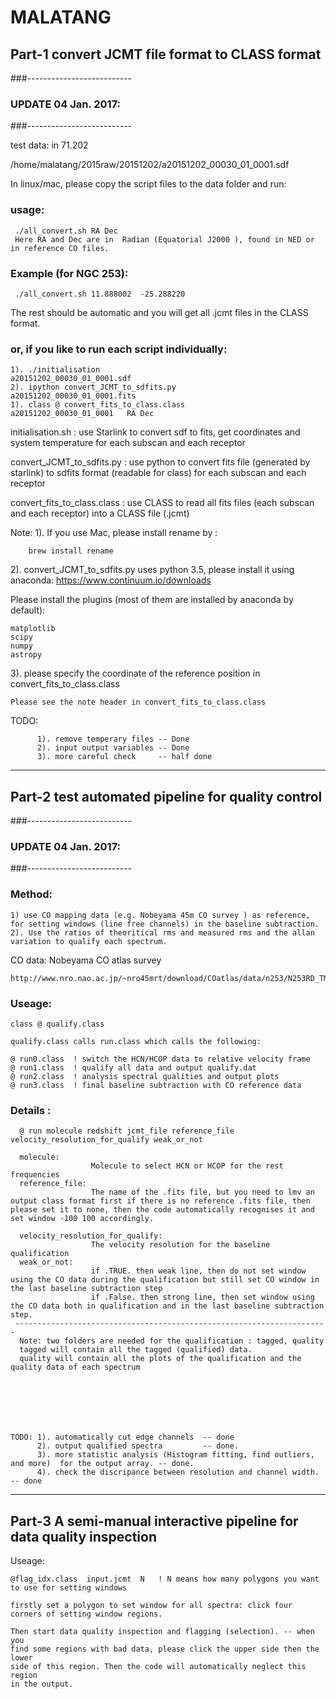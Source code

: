 # MALATANG

## Part-1  convert JCMT file format to CLASS format 
###--------------------------
### UPDATE 04 Jan. 2017: 
###--------------------------


test data: 
in 71.202

/home/malatang/2015raw/20151202/a20151202_00030_01_0001.sdf



In linux/mac, please copy the script files to the data folder and run:

### usage:
     ./all_convert.sh RA Dec
     Here RA and Dec are in  Radian (Equatorial J2000 ), found in NED or in reference CO files. 
### Example (for NGC 253):
     ./all_convert.sh 11.888002  -25.288220 

The rest should be automatic and you will get all .jcmt files in the CLASS format.

### or, if you like to run each script individually: 

    1). ./initialisation                            a20151202_00030_01_0001.sdf 
    2). ipython convert_JCMT_to_sdfits.py           a20151202_00030_01_0001.fits  
    1). class @ convert_fits_to_class.class         a20151202_00030_01_0001   RA Dec 

initialisation.sh : use Starlink to convert sdf to fits, get coordinates and
system temperature for each subscan and each receptor 

convert_JCMT_to_sdfits.py : use python to convert fits file (generated by
starlink) to sdfits format (readable for class) for each subscan and each
receptor 

convert_fits_to_class.class : use CLASS to read all fits files (each subscan
and each receptor) into a CLASS file (.jcmt) 

Note: 
1). 
If you use Mac, please install rename by :

        brew install rename 

2). convert_JCMT_to_sdfits.py
uses python 3.5, please install it using anaconda:
https://www.continuum.io/downloads

Please install the plugins (most of them are installed by anaconda by default):

    matplotlib
    scipy 
    numpy
    astropy

3). please specify the coordinate of the reference position in convert_fits_to_class.class  

    Please see the note header in convert_fits_to_class.class 


TODO: 

          1). remove temperary files -- Done 
          2). input output variables -- Done  
          3). more careful check     -- half done 
    

----------------------------
## Part-2 test automated pipeline for quality control

###--------------------------
### UPDATE 04 Jan. 2017: 
###--------------------------

### Method: 

    1) use CO mapping data (e.g. Nobeyama 45m CO survey ) as reference, for setting windows (line free channels) in the baseline subtraction.  
    2). Use the ratios of theoritical rms and measured rms and the allan variation to qualify each spectrum.

CO data: Nobeyama CO atlas survey 
    
    http://www.nro.nao.ac.jp/~nro45mrt/download/COatlas/data/n253/N253RD_TMB.FITS.gz

### Useage: 
    class @ qualify.class 
    
    qualify.class calls run.class which calls the following: 

    @ run0.class  ! switch the HCN/HCOP data to relative velocity frame
    @ run1.class  ! qualify all data and output qualify.dat
    @ run2.class  ! analysis spectral qualities and output plots
    @ run3.class  ! final baseline subtraction with CO reference data




### Details :

      @ run molecule redshift jcmt_file reference_file velocity_resolution_for_qualify weak_or_not
    
      molecule:        
                      Molecule to select HCN or HCOP for the rest frequencies
      reference_file:  
                      The name of the .fits file, but you need to lmv an output class format first if there is no reference .fits file, then please set it to none, then the code automatically recognises it and set window -100 100 accordingly.

      velocity_resolution_for_qualify:  
                      The velocity resolution for the baseline qualification
      weak_or_not: 
                      if .TRUE. then weak line, then do not set window using the CO data during the qualification but still set CO window in the last baseline subtraction step
                      if .False. then strong line, then set window using the CO data both in qualification and in the last baseline subtraction step.
     ----------------------------------------------------------------------
      Note: two folders are needed for the qualification : tagged, quality
      tagged will contain all the tagged (qualified) data.
      quality will contain all the plots of the qualification and the quality data of each spectrum
    






    TODO: 1). automatically cut edge channels  -- done  
          2). output qualified spectra         -- done. 
          3). more statistic analysis (Histogram fitting, find outliers, and more)  for the output array. -- done. 
          4). check the discripance between resolution and channel width. -- done  


----------------------------
## Part-3 A semi-manual interactive pipeline for data quality inspection 

Useage: 

    @flag_idx.class  input.jcmt  N   ! N means how many polygons you want to use for setting windows

    firstly set a polygon to set window for all spectra: click four corners of setting window regions. 

    Then start data quality inspection and flagging (selection). -- when you
    find some regions with bad data, please click the upper side then the lower
    side of this region. Then the code will automatically neglect this region
    in the output. 



